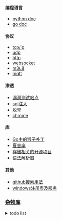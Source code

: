 #### 编程语言
  - [python doc](https://github.com/7134g/m_troops/blob/master/py/README.md)
  - [go doc](https://github.com/7134g/m_troops/blob/master/go/README.md)

#### 协议
- [tcp/ip](proto/tcp.md)
- [udp](proto/udp.md)
- [http](proto/http.md)
- [websocket](https://github.com/HJava/myBlog/tree/master/WebSocket%20%E5%8D%8F%E8%AE%AE%20RFC%20%E6%96%87%E6%A1%A3)
- [m3u8](https://www.52pojie.cn/thread-1686788-1-1.html)
- [mqtt](proto/mqtt.md)

#### 渗透
  - [漏洞测试站点](leak/leak_test.md)
  - [sql注入](leak/sql.md)
  - [脱壳](leak/脱壳.txt)
  - [chrome](leak/chrome.md)

#### 库
- [Go中的猴子补丁](mock/gomonkey.md)
- [夏普率](doc/sharpe.md)
- [存储相关的开源项目](https://github.com/gostor/awesome-go-storage/blob/master/README.md)
- [语法解析器](https://github.com/mna/pigeon)

#### 其他
- [github搜索用法](github.txt)
- [windows注册表及服务](system/windows.md)


### [杂物库](https://github.com/7134g/m_troops)

<details>
<summary>todo list</summary>

- 树莓派
  - [墨水屏电影](https://shumeipai.nxez.com/2020/10/13/how-to-build-a-very-slow-movie-player-in-2020.html)
  
</details>

<!--
**7134g/7134g** is a ✨ _special_ ✨ repository because its `README.md` (this file) appears on your GitHub profile.

Here are some ideas to get you started:

- 🔭 I’m currently working on ...
- 🌱 I’m currently learning ...
- 👯 I’m looking to collaborate on ...
- 🤔 I’m looking for help with ...
- 💬 Ask me about ...
- 📫 How to reach me: ...
- 😄 Pronouns: ...
- ⚡ Fun fact: ...
-->
